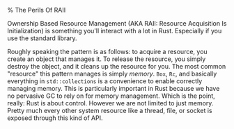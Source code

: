 % The Perils Of RAII

Ownership Based Resource Management (AKA RAII: Resource Acquisition Is Initialization) is
something you'll interact with a lot in Rust. Especially if you use the standard library.

Roughly speaking the pattern is as follows: to acquire a resource, you create an object that
manages it. To release the resource, you simply destroy the object, and it cleans up the
resource for you. The most common "resource"
this pattern manages is simply *memory*. `Box`, `Rc`, and basically everything in
`std::collections` is a convenience to enable correctly managing memory. This is particularly
important in Rust because we have no pervasive GC to rely on for memory management. Which is the
point, really: Rust is about control. However we are not limited to just memory.
Pretty much every other system resource like a thread, file, or socket is exposed through
this kind of API.
